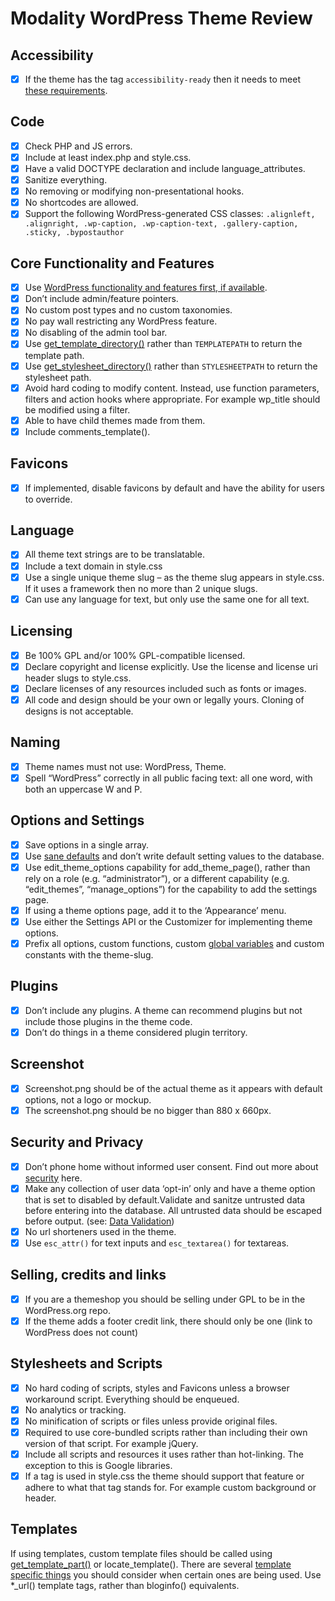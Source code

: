 # Modality WordPress Theme Review

## Accessibility

- [x] If the theme has the tag `accessibility-ready` then it needs to meet [these requirements](https://make.wordpress.org/themes/handbook/review/accessibility/).

## Code

- [x] Check PHP and JS errors.
- [x] Include at least index.php and style.css.
- [x] Have a valid DOCTYPE declaration and include language_attributes.
- [x] Sanitize everything.
- [x] No removing or modifying non-presentational hooks.
- [x] No shortcodes are allowed.
- [x] Support the following WordPress-generated CSS classes: `.alignleft, .alignright, .wp-caption, .wp-caption-text, .gallery-caption, .sticky, .bypostauthor`

## Core Functionality and Features

- [x] Use [WordPress functionality and features first, if available](https://make.wordpress.org/themes/handbook/review/wordpress-functionality-and-features/).
- [x] Don’t include admin/feature pointers.
- [x] No custom post types and no custom taxonomies.
- [x] No pay wall restricting any WordPress feature.
- [x] No disabling of the admin tool bar.
- [x] Use [get_template_directory()](https://developer.wordpress.org/reference/functions/get_template_directory/) rather than `TEMPLATEPATH` to return the template path.
- [x] Use [get_stylesheet_directory()](https://developer.wordpress.org/reference/functions/get_stylesheet_directory/) rather than `STYLESHEETPATH` to return the stylesheet path.
- [x] Avoid hard coding to modify content. Instead, use function parameters, filters and action hooks where appropriate. For  example wp_title should be modified using a filter.
- [x] Able to have child themes made from them.
- [x] Include comments_template().

## Favicons

- [x] If implemented, disable favicons by default and have the ability for users to override.

## Language

- [x] All theme text strings are to be translatable.
- [x] Include a text domain in style.css
- [x] Use a single unique theme slug – as the theme slug appears in style.css. If it uses a framework then no more than 2 unique slugs.
- [x] Can use any language for text, but only use the same one for all text.

## Licensing

- [x] Be 100% GPL and/or 100% GPL-compatible licensed.
- [x] Declare copyright and license explicitly. Use the license and license uri header slugs to style.css.
- [x] Declare licenses of any resources included such as fonts or images.
- [x] All code and design should be your own or legally yours. Cloning of designs is not acceptable.

## Naming

- [x] Theme names must not use: WordPress, Theme.
- [x] Spell “WordPress” correctly in all public facing text: all one word, with both an uppercase W and P.

## Options and Settings

- [x] Save options in a single array.
- [x] Use [sane defaults](https://make.wordpress.org/themes/2014/07/09/using-sane-defaults-in-themes/) and don’t write default setting values to the database.
- [x] Use edit_theme_options capability for add_theme_page(), rather than rely on a role (e.g. “administrator”), or a different capability (e.g. “edit_themes”, “manage_options”) for the capability to add the settings page.
- [x] If using a theme options page, add it to the ‘Appearance’ menu.
- [x] Use either the Settings API or the Customizer for implementing theme options.
- [x] Prefix all options, custom functions, custom [global variables](http://php.net/manual/en/language.variables.scope.php) and custom constants with the theme-slug.

## Plugins

- [x] Don’t include any plugins. A theme can recommend plugins but not include those plugins in the theme code.
- [x] Don’t do things in a theme considered plugin territory.

## Screenshot

- [x] Screenshot.png should be of the actual theme as it appears with default options, not a logo or mockup.
- [x] The screenshot.png should be no bigger than 880 x 660px.

## Security and Privacy

- [x] Don’t phone home without informed user consent. Find out more about [security](https://make.wordpress.org/themes/handbook/review/recommended/security-and-privacy/) here.
- [x] Make any collection of user data ‘opt-in’ only and have a theme option that is set to disabled by default.Validate and sanitze untrusted data before entering into the database. All untrusted data should be escaped before output. (see: [Data Validation](https://codex.wordpress.org/Data_Validation))
- [x] No url shorteners used in the theme.
- [x] Use `esc_attr()` for text inputs and `esc_textarea()` for textareas.

## Selling, credits and links

- [x] If you are a themeshop you should be selling under GPL to be in the WordPress.org repo.
- [x] If the theme adds a footer credit link, there should only be one (link to WordPress does not count)

## Stylesheets and Scripts

- [x] No hard coding of scripts, styles and Favicons unless a browser workaround script. Everything should be enqueued.
- [x] No analytics or tracking.
- [x] No minification of scripts or files unless provide original files.
- [x] Required to use core-bundled scripts rather than including their own version of that script. For example jQuery.
- [x] Include all scripts and resources it uses rather than hot-linking. The exception to this is Google libraries.
- [x] If a tag is used in style.css the theme should support that feature or adhere to what that tag stands for. For example custom background or header.

## Templates

If using templates, custom template files should be called using [get_template_part()](https://developer.wordpress.org/reference/functions/get_template_part/) or locate_template().
There are several [template specific things](https://make.wordpress.org/themes/handbook/review/recommended/templates/) you should consider when certain ones are being used.
Use *_url() template tags, rather than bloginfo() equivalents.
